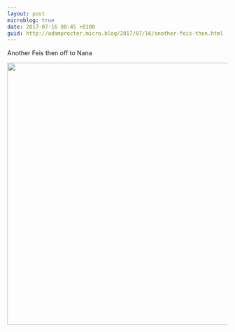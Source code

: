 ```yaml
---
layout: post
microblog: true
date: 2017-07-16 08:45 +0100
guid: http://adamprocter.micro.blog/2017/07/16/another-feis-then.html
---
```

Another Feis then off to Nana

<img src="http://adamprocter.micro.blog/uploads/2017/1a6e770b5f.jpg" width="600" height="600" />
